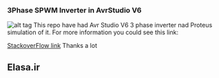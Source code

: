 ### 3Phase SPWM Inverter in AvrStudio V6


![alt tag](http://i.stack.imgur.com/M9TqC.jpg "Proteus simulation")
This repo have had Avr Studio V6 3 phase inverter nad Proteus simulation of it.
  For more information you could see this link:
  
  
  [StackoverFlow link](  http://electronics.stackexchange.com/questions/228319/problem-in-3-phase-inverterpower-part-with-v-f-controlling)
Thanks a lot 
## Elasa.ir

